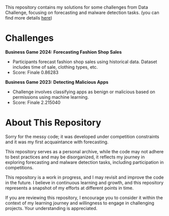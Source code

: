 This repository contains my solutions for some challenges from Data Challenge, focusing on forecasting and malware detection tasks. (you can find more details [here](https://www.datachallenge.it/competitions))

# Challenges

**Business Game 2024: Forecasting Fashion Shop Sales**
- Participants forecast fashion shop sales using historical data. Dataset includes time of sale, clothing types, etc.
- Score: Finale 0.86283

**Business Game 2023: Detecting Malicious Apps**
- Challenge involves classifying apps as benign or malicious based on permissions using machine learning.
- Score: Finale 2.215040

# About This Repository

Sorry for the messy code; it was developed under competition constraints and it was my first acquaintance with forecasting. 

This repository serves as a personal archive, while the code may not adhere to best practices and may be disorganized, it reflects my journey in exploring forecasting and malware detection tasks, including participation in competitions.

This repository is a work in progress, and I may revisit and improve the code in the future. I believe in continuous learning and growth, and this repository represents a snapshot of my efforts at different points in time.

If you are reviewing this repository, I encourage you to consider it within the context of my learning journey and willingness to engage in challenging projects. Your understanding is appreciated.
